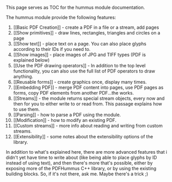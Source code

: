 This page serves as TOC for the hummus module documentation.

The hummus module provide the following features:

1. [[Basic PDF Creation]] - create a PDF in a file or a stream, add pages
2. [[Show primitives]] - draw lines, rectangles, triangles and circles on a page
3. [[Show text]] - place text on a page. You can also place glyphs according to their IDs if you need to.
4. [[Show images]] - place images of JPG and TIFF types (PDF is explained below)
5. [[Use the PDF drawing operators]] - In addition to the top level functionality, you can also use the full list of PDF operators to draw anything.
6. [[Reusable forms]] - create graphics once, display many times.
7. [[Embedding PDF]] - merge PDF content into pages, use PDF pages as forms, copy PDF elements from another PDF...the works.
8. [[Streams]] - the module returns special stream objects, every now and then for you to either write to or read from. This passage explains how to use them.
9. [[Parsing]] - how to parse a PDF using the module.
10. [[Modification]] - how to modify an existing PDF.
11. [[Custom streams]] - more info about reading and writing from custom streams.
12. [[Extensibility]] - some notes about the extensibility options of the library.

In addition to what's explained here, there are more advanced features that i didn't yet have time to write about (like being able to place glyphs by ID instead of using text), and then there's more that's possible, either by exposing more of the PDFHummus C++ library, or by using the existing building blocks. So, if it's not there, ask me. Maybe there's a trick ;)